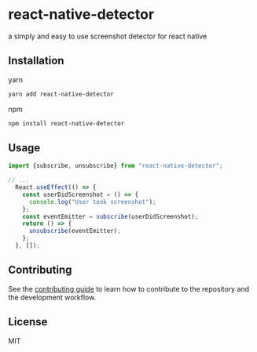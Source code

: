 # react-native-detector

a simply and easy to use screenshot detector for react native

## Installation
yarn
```sh
yarn add react-native-detector
```

npm
```sh
npm install react-native-detector
```

## Usage

```js
import {subscribe, unsubscribe} from "react-native-detector";

// ...
  React.useEffect(() => {
    const userDidScreenshot = () => {
      console.log("User took screenshot");
    };
    const eventEmitter = subscribe(userDidScreenshot);
    return () => {
      unsubscribe(eventEmitter);
    };
  }, []);
```

## Contributing

See the [contributing guide](CONTRIBUTING.md) to learn how to contribute to the repository and the development workflow.

## License

MIT
